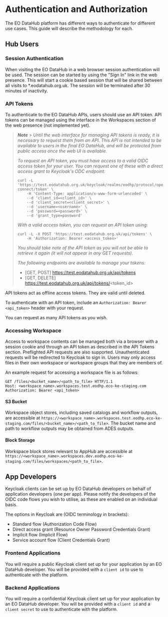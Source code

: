 # Authentication and Authorization

The EO DataHub platform has different ways to authenticate for different use cases. This guide will describe the methodology for each.

## Hub Users

### Session Authentication

When visiting the EO DataHub in a web browser session authentication will be used. The session can be started by using the "Sign In" link in the web presence. This will start a cookie based session that will be shared between all visits to \*.eodatahub.org.uk. The session will be terminated after 30 minutes of inactivity.

### API Tokens

To authenticate to the EO DataHub APIs, users should use an API token. API tokens can be managed using the interface in the Workspaces section of the web presence (not implemented yet).

> **_Note_** > _Until the web interface for managing API tokens is ready, it is necessary to request them from an API. This API is not intended to be available to users in the final EO DataHub, and will be protected from public access once the web UI is available._
>
> _To request an API token, you must have access to a valid OIDC access token for your user. You can request one of these with a direct access grant to Keycloak's ODC endpoint:_
>
>     curl -L 'https://test.eodatahub.org.uk/keycloak/realms/eodhp/protocol/openid-connect/token' \
>         -H 'Content-Type: application/x-www-form-urlencoded' \
>         --d 'client_id=<client_id>' \
>         --d 'client_secret=<client_secret>' \
>         --d 'username=<username>' \
>         --d 'password=<password>' \
>         --d 'grant_type=password'
>
> _With a valid access token, you can request an API token using:_
>
>     curl -L -X POST 'https://test.eodatahub.org.uk/api/tokens' \
>         -H 'Authorization: Bearer <access_token>'
>
> _You should take note of the API token as you will not be able to retrieve it again (it will not appear in any GET requests)._
>
> _The following endpoints are available to manage your tokens:_
>
> - [GET, POST] https://test.eodatahub.org.uk/api/tokens
> - [GET, DELETE] https://test.eodatahub.org.uk/api/tokens/<token_id>

API tokens act as offline access tokens. They are valid until deleted.

To authenticate with an API token, include an `Authorization: Bearer <api_token>` header with your request.

You can request as many API tokens as you wish.

### Accessing Workspace

Access to workspace contents can be managed both via a browser with a session cookie and through an API token as described in the API Tokens section. Preflighted API requests are also supported.
Unauthenticated requests will be redirected to Keycloak to sign in. Users may only access files in their own workspace or workspace groups that they are members of.

An example request for accessing a workspace file is as follows:
```http
GET /files/<bucket_name>/<path_to_file> HTTP/1.1
Host: <workspace_name>.workspaces.test.eodhp.eco-ke-staging.com
Authorization: Bearer <api_token>
```

#### S3 Bucket

Workspace object stores, including saved catalogs and workflow outputs, are accessible at 
```https://<workspace_name>.workspaces.test.eodhp.eco-ke-staging.com/files/<bucket_name>/<path_to_file>```.
The bucket name and path to workflow outputs may be obtained from ADES outputs.

#### Block Storage

Workspace block stores relevant to AppHub are accessible at 
```https://<workspace_name>.workspaces.dev.eodhp.eco-ke-staging.com/files/workspaces/<path_to_file>```.

## App Developers

Keycloak clients can be set up by EO DataHub developers on behalf of application developers (one per app). Please notify the developers of the OIDC code flows you wish to utilise, as these are enabled on an individual basis.

The options in Keycloak are (OIDC terminology in brackets):

- Standard flow (Authorization Code Flow)
- Direct access grant (Resource Owner Password Credentials Grant)
- Implicit flow (Implicit Flow)
- Service account flow (Client Credentials Grant)

### Frontend Applications

You will require a public Keycloak client set up for your application by an EO DataHub developer. You will be provided with a `client id` to use to authenticate with the platform.

### Backend Applications

You will require a confidential Keycloak client set up for your application by an EO DataHub developer. You will be provided with a `client id` and a `client secret` to use to authenticate with the platform.
